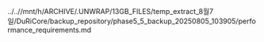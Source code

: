 ../..//mnt/h/ARCHIVE/.UNWRAP/13GB_FILES/temp_extract_8월7일/DuRiCore/backup_repository/phase5_5_backup_20250805_103905/performance_requirements.md